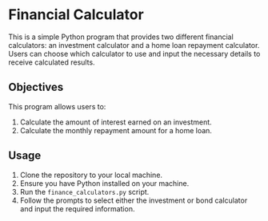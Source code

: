 
# Financial Calculator

This is a simple Python program that provides two different financial calculators: an investment calculator and a home loan repayment calculator. Users can choose which calculator to use and input the necessary details to receive calculated results.
## Objectives

This program allows users to:
1. Calculate the amount of interest earned on an investment.
2. Calculate the monthly repayment amount for a home loan.

## Usage

1. Clone the repository to your local machine.
2. Ensure you have Python installed on your machine.
3. Run the `finance_calculators.py` script.
4. Follow the prompts to select either the investment or bond calculator and input the required information.
